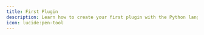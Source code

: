 ```yaml
---
title: First Plugin
description: Learn how to create your first plugin with the Python language module, including basic syntax and setup.
icon: lucide:pen-tool
---
```

